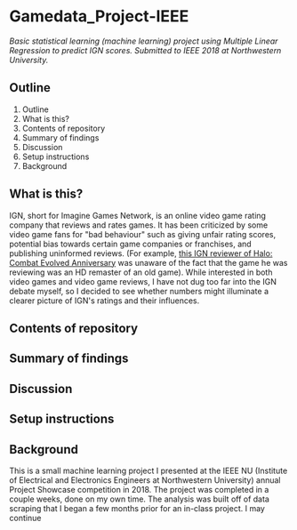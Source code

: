 # Gamedata_Project-IEEE

_Basic statistical learning (machine learning) project using Multiple Linear Regression to predict IGN scores. 
Submitted to IEEE 2018 at Northwestern University._

## Outline

1. Outline
2. What is this?
3. Contents of repository
4. Summary of findings
5. Discussion
6. Setup instructions
7. Background



## What is this?

IGN, short for Imagine Games Network, is an online video game rating company that reviews and rates games. It has been criticized by some video game fans for "bad behaviour" such as giving unfair rating scores, potential bias towards certain game companies or franchises, and publishing uninformed reviews. (For example, [this IGN reviewer of Halo: Combat Evolved Anniversary](https://www.youtube.com/watch?feature=player_detailpage&v=eQj1AcIAGcM#t=263) was unaware of the fact that the game he was reviewing was an HD remaster of an old game). While interested in both video games and video game reviews, I have not dug too far into the IGN debate myself, so I decided to see whether numbers might illuminate a clearer picture of IGN's ratings and their influences.



## Contents of repository



## Summary of findings


## Discussion


## Setup instructions


## Background

This is a small machine learning project I presented at the IEEE NU (Institute of Electrical and Electronics Engineers at Northwestern 
University) annual Project Showcase competition in 2018. The project was completed in a couple weeks, done on my own time. The analysis 
was built off of data scraping that I began a few months prior for an in-class project. I may continue 




